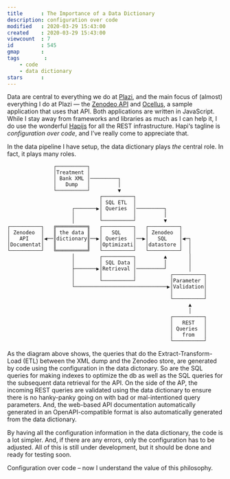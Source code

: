 ```yaml
---
title      : The Importance of a Data Dictionary
description: configuration over code
modified   : 2020-03-29 15:43:00
created    : 2020-03-29 15:43:00
viewcount  : 7
id         : 545
gmap       : 
tags        :
    - code
    - data dictionary
stars      : 
---
```


Data are central to everything we do at [Plazi](https://plazi.org), and the main focus of (almost) everything I do at Plazi — the [Zenodeo API](https://zenodeo.punkish.org) and [Ocellus](https://ocellus.punkish.org), a sample application that uses that API. Both applications are written in JavaScript. While I stay away from frameworks and libraries as much as I can help it, I do use the wonderful [Hapijs](https://hapi.dev) for all the REST infrastructure. Hapi‘s tagline is *configuration over code*, and I’ve really come to appreciate that.

In the data pipeline I have setup, the data dictionary plays *the* central role. In fact, it plays many roles.

```
               ┌──────────┐                                      
               │Treatment │                                      
               │ Bank XML │─────────┐                            
               │   Dump   │         │                            
               └──────────┘         ▼                            
                              ┌──────────┐                       
                              │ SQL ETL  │                       
                     ┌───────▶│ Queries  │─────────┐             
                     │        │          │         │             
                     │        └──────────┘         ▼             
┌──────────┐   ╔══════════╗   ┌──────────┐   ┌──────────┐        
│ Zenodeo  │   ║ the data ║   │   SQL    │   │ Zenodeo  │        
│   API    │◀──║dictionary║──▶│ Queries  │──▶│   SQL    │◀─┐     
│Documentat│   ║          ║   │Optimizati│   │datastore │  │     
└──────────┘   ╚══════════╝   └──────────┘   └──────────┘  │     
                     │        ┌──────────┐         ▲       │     
                     │        │ SQL Data │         │       │     
                     ├───────▶│Retrieval │─────────┘       │     
                     │        │          │           ┌──────────┐
                     │        └──────────┘           │Parameter │
                     └──────────────────────────────▶│Validation│
                                                     │          │
                                                     └──────────┘
                                                           ▲     
                                                           │     
                                                     ┌──────────┐
                                                     │   REST   │
                                                     │ Queries  │
                                                     │   from   │
                                                     └──────────┘
 ```

As the diagram above shows, the queries that do the Extract-Transform-Load (ETL) between the XML dump and the Zenodeo store, are generated by code using the configuration in the data dictonary. So are the SQL queries for making indexes to optimize the db as well as the SQL queries for the subsequent data retrieval for the API. On the side of the AP, the incoming REST queries are validated using the data dictionary to ensure there is no hanky-panky going on with bad or mal-intentioned query parameters. And, the web-based API documentation automatically generated in an OpenAPI-compatible format is also automatically generated from the data dictionary.

By having all the configuration information in the data dictionary, the code is a lot simpler. And, if there are any errors, only the configuration has to be adjusted. All of this is still under development, but it should be done and ready for testing soon.

Configuration over code – now I understand the value of this philosophy.